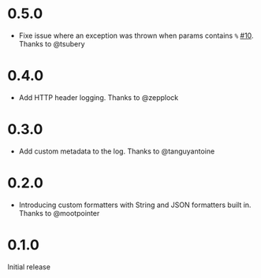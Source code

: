 # 0.5.0

- Fixe issue where an exception was thrown when params contains `%` [#10](https://github.com/navinpeiris/logster/issues/10). Thanks to @tsubery

# 0.4.0

- Add HTTP header logging. Thanks to @zepplock

# 0.3.0

- Add custom metadata to the log. Thanks to @tanguyantoine

# 0.2.0

- Introducing custom formatters with String and JSON formatters built in. Thanks to @mootpointer

# 0.1.0

Initial release
